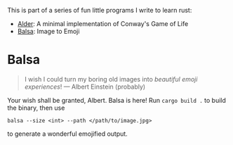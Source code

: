 This is part of a series of fun little programs I write to learn rust:

- [Alder](https://github.com/coijanovic/alder): A minimal implementation of Conway's Game of Life
- [Balsa](https://github.com/coijanovic/balsa): Image to Emoji

# Balsa

> I wish I could turn my boring old images into *beautiful emoji experiences*!
> &mdash; Albert Einstein (probably)

Your wish shall be granted, Albert.
Balsa is here!
Run `cargo build .` to build the binary, then use
```
balsa --size <int> --path </path/to/image.jpg>
```
to generate a wonderful emojified output.
